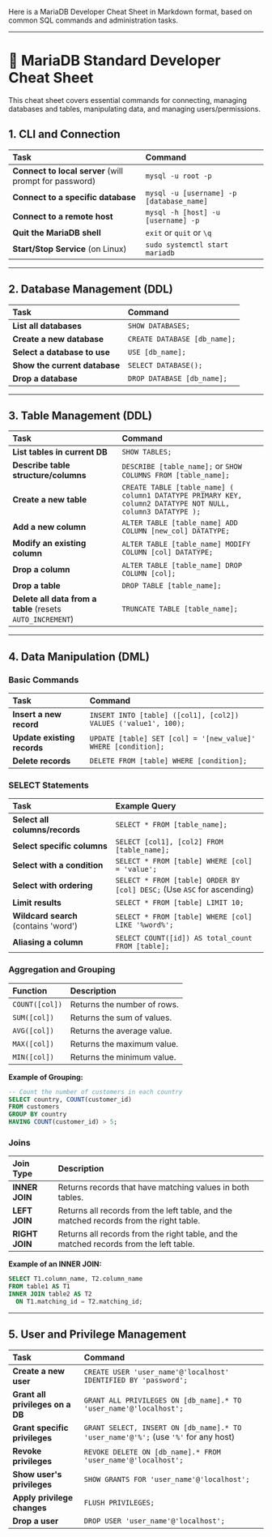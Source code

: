Here is a MariaDB Developer Cheat Sheet in Markdown format, based on common SQL commands and administration tasks.

-----

# 🐘 MariaDB Standard Developer Cheat Sheet

This cheat sheet covers essential commands for connecting, managing databases and tables, manipulating data, and managing users/permissions.

## 1\. CLI and Connection

| Task | Command |
| :--- | :--- |
| **Connect to local server** (will prompt for password) | `mysql -u root -p` |
| **Connect to a specific database** | `mysql -u [username] -p [database_name]` |
| **Connect to a remote host** | `mysql -h [host] -u [username] -p` |
| **Quit the MariaDB shell** | `exit` or `quit` or `\q` |
| **Start/Stop Service** (on Linux) | `sudo systemctl start mariadb` |

-----

## 2\. Database Management (DDL)

| Task | Command |
| :--- | :--- |
| **List all databases** | `SHOW DATABASES;` |
| **Create a new database** | `CREATE DATABASE [db_name];` |
| **Select a database to use** | `USE [db_name];` |
| **Show the current database** | `SELECT DATABASE();` |
| **Drop a database** | `DROP DATABASE [db_name];` |

-----

## 3\. Table Management (DDL)

| Task | Command |
| :--- | :--- |
| **List tables in current DB** | `SHOW TABLES;` |
| **Describe table structure/columns** | `DESCRIBE [table_name];` or `SHOW COLUMNS FROM [table_name];` |
| **Create a new table** | `CREATE TABLE [table_name] ( column1 DATATYPE PRIMARY KEY, column2 DATATYPE NOT NULL, column3 DATATYPE );` |
| **Add a new column** | `ALTER TABLE [table_name] ADD COLUMN [new_col] DATATYPE;` |
| **Modify an existing column** | `ALTER TABLE [table_name] MODIFY COLUMN [col] DATATYPE;` |
| **Drop a column** | `ALTER TABLE [table_name] DROP COLUMN [col];` |
| **Drop a table** | `DROP TABLE [table_name];` |
| **Delete all data from a table** (resets `AUTO_INCREMENT`) | `TRUNCATE TABLE [table_name];` |

-----

## 4\. Data Manipulation (DML)

### Basic Commands

| Task | Command |
| :--- | :--- |
| **Insert a new record** | `INSERT INTO [table] ([col1], [col2]) VALUES ('value1', 100);` |
| **Update existing records** | `UPDATE [table] SET [col] = '[new_value]' WHERE [condition];` |
| **Delete records** | `DELETE FROM [table] WHERE [condition];` |

### SELECT Statements

| Task | Example Query |
| :--- | :--- |
| **Select all columns/records** | `SELECT * FROM [table_name];` |
| **Select specific columns** | `SELECT [col1], [col2] FROM [table_name];` |
| **Select with a condition** | `SELECT * FROM [table] WHERE [col] = 'value';` |
| **Select with ordering** | `SELECT * FROM [table] ORDER BY [col] DESC;` (Use `ASC` for ascending) |
| **Limit results** | `SELECT * FROM [table] LIMIT 10;` |
| **Wildcard search** (contains 'word') | `SELECT * FROM [table] WHERE [col] LIKE '%word%';` |
| **Aliasing a column** | `SELECT COUNT([id]) AS total_count FROM [table];` |

### Aggregation and Grouping

| Function | Description |
| :--- | :--- |
| `COUNT([col])` | Returns the number of rows. |
| `SUM([col])` | Returns the sum of values. |
| `AVG([col])` | Returns the average value. |
| `MAX([col])` | Returns the maximum value. |
| `MIN([col])` | Returns the minimum value. |

**Example of Grouping:**

```sql
-- Count the number of customers in each country
SELECT country, COUNT(customer_id)
FROM customers
GROUP BY country
HAVING COUNT(customer_id) > 5;
```

### Joins

| Join Type | Description |
| :--- | :--- |
| **INNER JOIN** | Returns records that have matching values in both tables. |
| **LEFT JOIN** | Returns all records from the left table, and the matched records from the right table. |
| **RIGHT JOIN** | Returns all records from the right table, and the matched records from the left table. |

**Example of an INNER JOIN:**

```sql
SELECT T1.column_name, T2.column_name
FROM table1 AS T1
INNER JOIN table2 AS T2
  ON T1.matching_id = T2.matching_id;
```

-----

## 5\. User and Privilege Management

| Task | Command |
| :--- | :--- |
| **Create a new user** | `CREATE USER 'user_name'@'localhost' IDENTIFIED BY 'password';` |
| **Grant all privileges on a DB** | `GRANT ALL PRIVILEGES ON [db_name].* TO 'user_name'@'localhost';` |
| **Grant specific privileges** | `GRANT SELECT, INSERT ON [db_name].* TO 'user_name'@'%';` (use `'%'` for any host) |
| **Revoke privileges** | `REVOKE DELETE ON [db_name].* FROM 'user_name'@'localhost';` |
| **Show user's privileges** | `SHOW GRANTS FOR 'user_name'@'localhost';` |
| **Apply privilege changes** | `FLUSH PRIVILEGES;` |
| **Drop a user** | `DROP USER 'user_name'@'localhost';` |
